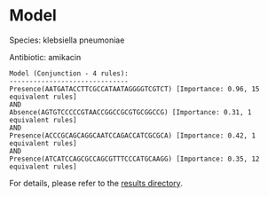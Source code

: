 
# Model

Species: klebsiella pneumoniae

Antibiotic: amikacin

```
Model (Conjunction - 4 rules):
------------------------------
Presence(AATGATACCTTCGCCATAATAGGGGTCGTCT) [Importance: 0.96, 15 equivalent rules]
AND
Absence(AGTGTCCCCCGTAACCGGCCGCGTGCGGCCG) [Importance: 0.31, 1 equivalent rules]
AND
Presence(ACCCGCAGCAGGCAATCCAGACCATCGCGCA) [Importance: 0.42, 1 equivalent rules]
AND
Presence(ATCATCCAGCGCCAGCGTTTCCCATGCAAGG) [Importance: 0.35, 12 equivalent rules]

```

For details, please refer to the [results directory](../../../../../results/scm_b/klebsiella+pneumoniae/amikacin/repeat_2/).

